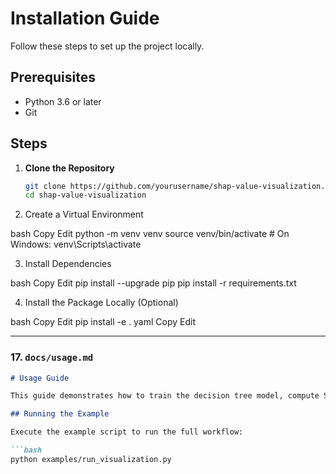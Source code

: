 # Installation Guide

Follow these steps to set up the project locally.

## Prerequisites

- Python 3.6 or later
- Git

## Steps

1. **Clone the Repository**

   ```bash
   git clone https://github.com/yourusername/shap-value-visualization.git
   cd shap-value-visualization

2. Create a Virtual Environment

bash
Copy
Edit
python -m venv venv
source venv/bin/activate  # On Windows: venv\Scripts\activate

3. Install Dependencies

bash
Copy
Edit
pip install --upgrade pip
pip install -r requirements.txt

4. Install the Package Locally (Optional)

bash
Copy
Edit
pip install -e .
yaml
Copy
Edit

---

### 17. `docs/usage.md`

```markdown
# Usage Guide

This guide demonstrates how to train the decision tree model, compute SHAP values, and visualize them.

## Running the Example

Execute the example script to run the full workflow:

```bash
python examples/run_visualization.py
